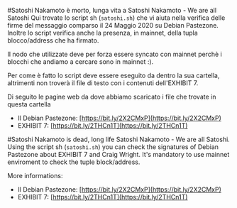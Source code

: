#Satoshi Nakamoto è morto, lunga vita a Satoshi Nakamoto - We are all Satoshi
Qui trovate lo script sh (`satoshi.sh`) che vi aiuta nella verifica delle firme del messaggio comparso il 24 Maggio 2020 su Debian Pastezone.
Inoltre lo script verifica anche la presenza, in mainnet, della tupla blocco/address che ha firmato.

Il nodo che utilizzate deve per forza essere syncato con mainnet perchè i blocchi che andiamo a cercare sono in mainnet :).

Per come è fatto lo script deve essere eseguito da dentro la sua cartella, altrimenti non troverà il file di testo con i contenuti dell'EXHIBIT 7.

Di seguito le pagine web da dove abbiamo scaricato i file che trovate in questa cartella

- Il Debian Pastezone: [https://bit.ly/2X2CMxP](https://bit.ly/2X2CMxP)
- EXHIBIT 7: [https://bit.ly/2THCn1T](https://bit.ly/2THCn1T)

#Satoshi Nakamoto is dead, long life Satoshi Nakamoto - We are all Satoshi.
Using the script sh (`satoshi.sh`) you can check the signatures of Debian Pastezone about EXHIBIT 7 and Craig Wright.
It's mandatory to use mainnet enviroment to check the tuple block/address.

More informations:

- Il Debian Pastezone: [https://bit.ly/2X2CMxP](https://bit.ly/2X2CMxP)
- EXHIBIT 7: [https://bit.ly/2THCn1T](https://bit.ly/2THCn1T)
